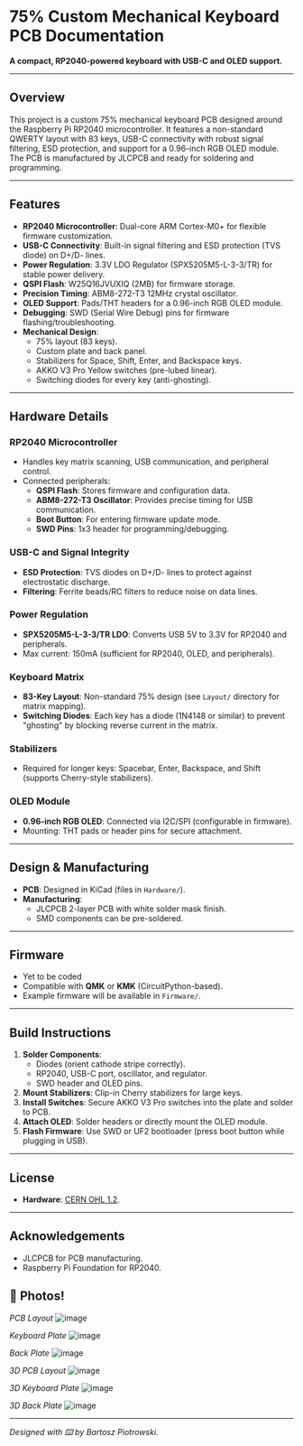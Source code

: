 # 75% Custom Mechanical Keyboard PCB Documentation  
**A compact, RP2040-powered keyboard with USB-C and OLED support.**  

---

## Overview  
This project is a custom 75% mechanical keyboard PCB designed around the Raspberry Pi RP2040 microcontroller. It features a non-standard QWERTY layout with 83 keys, USB-C connectivity with robust signal filtering, ESD protection, and support for a 0.96-inch RGB OLED module. The PCB is manufactured by JLCPCB and ready for soldering and programming.  

---

## Features  
- **RP2040 Microcontroller**: Dual-core ARM Cortex-M0+ for flexible firmware customization.  
- **USB-C Connectivity**: Built-in signal filtering and ESD protection (TVS diode) on D+/D- lines.  
- **Power Regulation**: 3.3V LDO Regulator (SPX5205M5-L-3-3/TR) for stable power delivery.  
- **QSPI Flash**: W25Q16JVUXIQ (2MB) for firmware storage.  
- **Precision Timing**: ABM8-272-T3 12MHz crystal oscillator.  
- **OLED Support**: Pads/THT headers for a 0.96-inch RGB OLED module.  
- **Debugging**: SWD (Serial Wire Debug) pins for firmware flashing/troubleshooting.  
- **Mechanical Design**:  
  - 75% layout (83 keys).  
  - Custom plate and back panel.  
  - Stabilizers for Space, Shift, Enter, and Backspace keys.  
  - AKKO V3 Pro Yellow switches (pre-lubed linear).  
  - Switching diodes for every key (anti-ghosting).  

---

## Hardware Details  

### RP2040 Microcontroller  
- Handles key matrix scanning, USB communication, and peripheral control.  
- Connected peripherals:  
  - **QSPI Flash**: Stores firmware and configuration data.  
  - **ABM8-272-T3 Oscillator**: Provides precise timing for USB communication.  
  - **Boot Button**: For entering firmware update mode.  
  - **SWD Pins**: 1x3 header for programming/debugging.  

### USB-C and Signal Integrity  
- **ESD Protection**: TVS diodes on D+/D- lines to protect against electrostatic discharge.  
- **Filtering**: Ferrite beads/RC filters to reduce noise on data lines.  

### Power Regulation  
- **SPX5205M5-L-3-3/TR LDO**: Converts USB 5V to 3.3V for RP2040 and peripherals.  
- Max current: 150mA (sufficient for RP2040, OLED, and peripherals).  

### Keyboard Matrix  
- **83-Key Layout**: Non-standard 75% design (see `Layout/` directory for matrix mapping).  
- **Switching Diodes**: Each key has a diode (1N4148 or similar) to prevent "ghosting" by blocking reverse current in the matrix.  

### Stabilizers  
- Required for longer keys: Spacebar, Enter, Backspace, and Shift (supports Cherry-style stabilizers).  

### OLED Module  
- **0.96-inch RGB OLED**: Connected via I2C/SPI (configurable in firmware).  
- Mounting: THT pads or header pins for secure attachment.  

---

## Design & Manufacturing  
- **PCB**: Designed in KiCad (files in `Hardware/`).   
- **Manufacturing**:  
  - JLCPCB 2-layer PCB with white solder mask finish.  
  - SMD components can be pre-soldered.  

---

## Firmware  
- Yet to be coded
- Compatible with **QMK** or **KMK** (CircuitPython-based).  
- Example firmware will be available in `Firmware/`.  

---

## Build Instructions  
1. **Solder Components**:  
   - Diodes (orient cathode stripe correctly).  
   - RP2040, USB-C port, oscillator, and regulator.  
   - SWD header and OLED pins.  
2. **Mount Stabilizers**: Clip-in Cherry stabilizers for large keys.  
3. **Install Switches**: Secure AKKO V3 Pro switches into the plate and solder to PCB.  
4. **Attach OLED**: Solder headers or directly mount the OLED module.  
5. **Flash Firmware**: Use SWD or UF2 bootloader (press boot button while plugging in USB).  

---

## License  
- **Hardware**: [CERN OHL 1.2](LICENSE_HARDWARE).  
 

---

## Acknowledgements  
- JLCPCB for PCB manufacturing.  
- Raspberry Pi Foundation for RP2040.  

## 📸 Photos!  
*PCB Layout*
![image](https://github.com/user-attachments/assets/e2a1e1b3-3463-414b-8dad-01f92e65b5f2)

*Keyboard Plate*
![image](https://github.com/user-attachments/assets/228409c0-0588-44f2-9471-006ce878b704)

*Back Plate*
![image](https://github.com/user-attachments/assets/eb16f702-afb3-4fd0-a452-9f7609b363d3)

*3D PCB Layout*
![image](https://github.com/user-attachments/assets/5ca09da4-3994-46e7-9734-d4910ed0aa89)

*3D Keyboard Plate*
![image](https://github.com/user-attachments/assets/65f55a00-97cf-4d20-8e37-9bb705ff3d45)

*3D Back Plate*
![image](https://github.com/user-attachments/assets/1ba2c2ec-b057-4017-ab46-482667685f35)


---  
*Designed with ⌨️ by Bartosz Piotrowski.*
